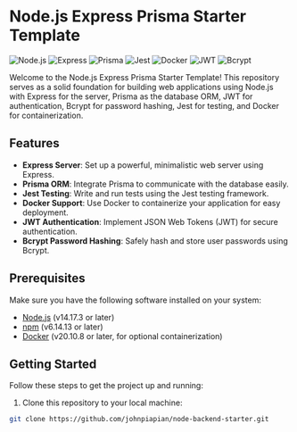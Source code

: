 # Node.js Express Prisma Starter Template

![Node.js](https://img.shields.io/badge/Node.js-v18.16.0-green.svg)
![Express](https://img.shields.io/badge/Express-v4.17.1-blue.svg)
![Prisma](https://img.shields.io/badge/Prisma-v5.1.0-orange.svg)
![Jest](https://img.shields.io/badge/Jest-v29.6.2-red.svg)
![Docker](https://img.shields.io/badge/Docker-v20.10.8-blue.svg)
![JWT](https://img.shields.io/badge/JWT-v9.0.0-green.svg)
![Bcrypt](https://img.shields.io/badge/Bcrypt-v5.1.0-yellow.svg)

Welcome to the Node.js Express Prisma Starter Template! This repository serves as a solid foundation for building web applications using Node.js with Express for the server, Prisma as the database ORM, JWT for authentication, Bcrypt for password hashing, Jest for testing, and Docker for containerization.

## Features

- **Express Server**: Set up a powerful, minimalistic web server using Express.
- **Prisma ORM**: Integrate Prisma to communicate with the database easily.
- **Jest Testing**: Write and run tests using the Jest testing framework.
- **Docker Support**: Use Docker to containerize your application for easy deployment.
- **JWT Authentication**: Implement JSON Web Tokens (JWT) for secure authentication.
- **Bcrypt Password Hashing**: Safely hash and store user passwords using Bcrypt.

## Prerequisites

Make sure you have the following software installed on your system:

- [Node.js](https://nodejs.org/) (v14.17.3 or later)
- [npm](https://www.npmjs.com/) (v6.14.13 or later)
- [Docker](https://www.docker.com/) (v20.10.8 or later, for optional containerization)

## Getting Started

Follow these steps to get the project up and running:

1. Clone this repository to your local machine:

```bash
git clone https://github.com/johnpiapian/node-backend-starter.git
